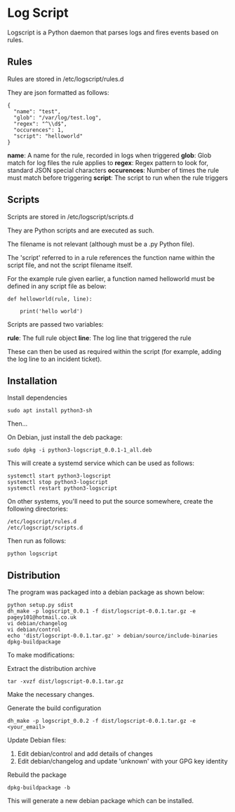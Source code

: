 # Log Script

Logscript is a Python daemon that parses logs and fires events based on rules.

## Rules

Rules are stored in /etc/logscript/rules.d

They are json formatted as follows:

```
{
  "name": "test",
  "glob": "/var/log/test.log",
  "regex": "^\\d$",
  "occurences": 1,
  "script": "helloworld"
}
```

**name**: A name for the rule, recorded in logs when triggered
**glob**: Glob match for log files the rule applies to
**regex**: Regex pattern to look for, standard JSON special characters
**occurences**: Number of times the rule must match before triggering
**script**: The script to run when the rule triggers

## Scripts

Scripts are stored in /etc/logscript/scripts.d

They are Python scripts and are executed as such.

The filename is not relevant (although must be a .py Python file).

The 'script' referred to in a rule references the function name within the script file, and not the script filename itself.

For the example rule given earlier, a function named helloworld must be defined in any script file as below:

```
def helloworld(rule, line):

    print('hello world')
```

Scripts are passed two variables:

**rule**: The full rule object
**line**: The log line that triggered the rule

These can then be used as required within the script (for example, adding the log line to an incident ticket).

## Installation

Install dependencies

```
sudo apt install python3-sh
```

Then...

On Debian, just install the deb package:

```
sudo dpkg -i python3-logscript_0.0.1-1_all.deb
```

This will create a systemd service which can be used as follows:

```
systemctl start python3-logscript
systemctl stop python3-logscript
systemctl restart python3-logscript
```

On other systems, you'll need to put the source somewhere, create the following directories:

```
/etc/logscript/rules.d
/etc/logscript/scripts.d
```

Then run as follows:

```
python logscript
```

## Distribution

The program was packaged into a debian package as shown below:

```
python setup.py sdist
dh_make -p logscript_0.0.1 -f dist/logscript-0.0.1.tar.gz -e pagey101@hotmail.co.uk
vi debian/changelog
vi debian/control
echo 'dist/logscript-0.0.1.tar.gz' > debian/source/include-binaries
dpkg-buildpackage
```

To make modifications:

Extract the distribution archive

```
tar -xvzf dist/logscript-0.0.1.tar.gz
```

Make the necessary changes.

Generate the build configuration

```
dh_make -p logscript_0.0.2 -f dist/logscript-0.0.1.tar.gz -e <your_email>
```

Update Debian files:

1. Edit debian/control and add details of changes
2. Edit debian/changelog and update 'unknown' with your GPG key identity

Rebuild the package

```
dpkg-buildpackage -b
```

This will generate a new debian package which can be installed.
